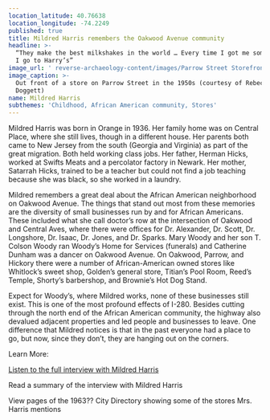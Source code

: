 ```yaml
---
location_latitude: 40.76638
location_longitude: -74.2249
published: true
title: Mildred Harris remembers the Oakwood Avenue community
headline: >-
  “They make the best milkshakes in the world … Every time I got me some money …
  I go to Harry’s” 
image_url: ' reverse-archaeology-content/images/Parrow Street Storefront.jpg'
image_caption: >-
  Out front of a store on Parrow Street in the 1950s (courtesy of Rebecca
  Doggett)
name: Mildred Harris
subthemes: 'Childhood, African American community, Stores'
---
```

Mildred Harris was born in Orange in 1936. Her family home was on Central Place, where she still lives, though in a different house. Her parents both came to New Jersey from the south (Georgia and Virginia) as part of the great migration. Both held working class jobs. Her father, Herman Hicks, worked at Swifts Meats and a percolator factory in Newark. Her mother, Satarrah Hicks, trained to be a teacher but could not find a job teaching because she was black, so she worked in a laundry. 

Mildred remembers a great deal about the African American neighborhood on Oakwood Avenue. The things that stand out most from these memories are the diversity of small businesses run by and for African Americans. These included what she call doctor’s row at the intersection of Oakwood and Central Aves, where there were offices for Dr. Alexander, Dr. Scott, Dr. Longshore, Dr. Isaac, Dr. Jones, and Dr. Sparks. Mary Woody and her son T. Colson Woody ran Woody’s Home for Services (funerals) and Catherine Dunham was a dancer on Oakwood Avenue. On Oakwood, Parrow, and Hickory there were a number of African-American owned stores like Whitlock’s sweet shop, Golden’s general store, Titian’s Pool Room, Reed’s Temple, Shorty’s barbershop, and Brownie’s Hot Dog Stand. 

Expect for Woody’s, where Mildred works, none of these businesses still exist. This is one of the most profound effects of I-280. Besides cutting through the north end of the African American community, the highway also devalued adjacent properties and led people and businesses to leave. One difference that Mildred notices is that in the past everyone had a place to go, but now, since they don’t, they are hanging out on the corners.  

Learn More:

[Listen to the full interview with Mildred Harris](https://soundcloud.com/user-773139664/mildred-hicks-harris-interview-11-9-2015)

Read a summary of the interview with Mildred Harris

View pages of the 1963?? City Directory showing some of the stores Mrs. Harris mentions
